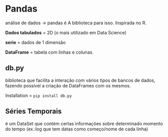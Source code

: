 Pandas
===================

análise de dados -> pandas é A biblioteca para isso. Inspirada no R.

**Dados tabulados** = 2D (o mais utilizado em Data Science)

**serie** = dados de 1 dimensão

**DataFrame** = tabela com linhas e colunas.


db.py
-------------------

biblioteca que facilita a interação com vários tipos de bancos de dados, fazendo possível a criação de DataFrames com os mesmos.

Installation = `pip install db.py`


Séries Temporais
-------------------

é um DataSet que contém certas informações sobre determinado momento do tempo (ex.:log que tem datas como começo/nome de cada linha)